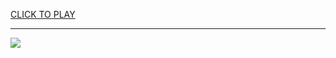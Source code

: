 
<a href="https://premium76.site?title=fun_games_unblocked_for_school&ref=13M">CLICK TO PLAY</a></h3>
<hr>

<a href="https://premium76.site?title=fun_games_unblocked_for_school&ref=13M"><img src="https://clearcache.store/games.png"></a>


